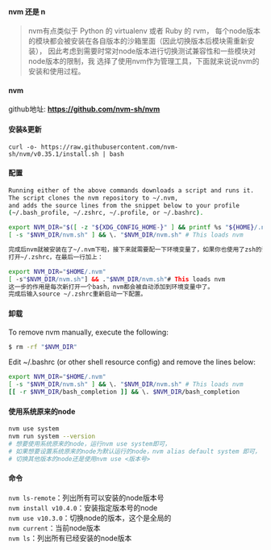 #### nvm 还是 n
> nvm有点类似于 Python 的 virtualenv 或者 Ruby 的 rvm，
> 每个node版本的模块都会被安装在各自版本的沙箱里面（因此切换版本后模块需重新安装），
> 因此考虑到需要时常对node版本进行切换测试兼容性和一些模块对node版本的限制，我
> 选择了使用nvm作为管理工具，下面就来说说nvm的安装和使用过程。

#### nvm
github地址: **https://github.com/nvm-sh/nvm**
#### 安装&更新
`curl -o- https://raw.githubusercontent.com/nvm-sh/nvm/v0.35.1/install.sh | bash`

#### 配置
``` bash
Running either of the above commands downloads a script and runs it. 
The script clones the nvm repository to ~/.nvm, 
and adds the source lines from the snippet below to your profile 
(~/.bash_profile, ~/.zshrc, ~/.profile, or ~/.bashrc).

export NVM_DIR="$([ -z "${XDG_CONFIG_HOME-}" ] && printf %s "${HOME}/.nvm" || printf %s "${XDG_CONFIG_HOME}/nvm")"
[ -s "$NVM_DIR/nvm.sh" ] && \. "$NVM_DIR/nvm.sh" # This loads nvm

完成后nvm就被安装在了~/.nvm下啦，接下来就需要配一下环境变量了，如果你也使用了zsh的话，就需要在~/.zshrc这个配置文件中配置，否则就找找看~/.bash_profile或者~/.profile吧。
打开~/.zshrc，在最后一行加上：

export NVM_DIR="$HOME/.nvm"
[ -s"$NVM_DIR/nvm.sh"] && ."$NVM_DIR/nvm.sh"# This loads nvm
这一步的作用是每次新打开一个bash，nvm都会被自动添加到环境变量中了。
完成后输入source ~/.zshrc重新启动一下配置。
```

#### 卸载
To remove nvm manually, execute the following:
```bash
$ rm -rf "$NVM_DIR"
```
Edit ~/.bashrc (or other shell resource config) and remove the lines below:
```bash
export NVM_DIR="$HOME/.nvm"
[ -s "$NVM_DIR/nvm.sh" ] && \. "$NVM_DIR/nvm.sh" # This loads nvm
[[ -r $NVM_DIR/bash_completion ]] && \. $NVM_DIR/bash_completion
```

#### 使用系统原来的node
```bash
nvm use system
nvm run system --version
# 想要使用系统原来的node，运行nvm use system即可，
# 如果想要设置系统原来的node为默认运行的node，nvm alias default system 即可，
# 切换其他版本的node还是使用nvm use <版本号>
```

#### 命令

`nvm ls-remote`：列出所有可以安装的node版本号  
`nvm install v10.4.0`：安装指定版本号的node  
`nvm use v10.3.0`：切换node的版本，这个是全局的  
`nvm current`：当前node版本  
`nvm ls`：列出所有已经安装的node版本  
